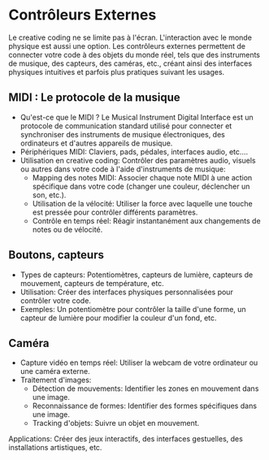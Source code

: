 # Contrôleurs Externes

Le creative coding ne se limite pas à l'écran. L'interaction avec le monde physique est aussi une option. Les contrôleurs externes permettent de connecter votre code à des objets du monde réel, tels que des instruments de musique, des capteurs, des caméras, etc., créant ainsi des interfaces physiques intuitives et parfois plus pratiques suivant les usages.

## MIDI : Le protocole de la musique

- Qu'est-ce que le MIDI ? Le Musical Instrument Digital Interface est un protocole de communication standard utilisé pour connecter et synchroniser des instruments de musique électroniques, des ordinateurs et d'autres appareils de musique.
- Périphériques MIDI: Claviers, pads, pédales, interfaces audio, etc….
- Utilisation en creative coding: Contrôler des paramètres audio, visuels ou autres dans votre code à l'aide d'instruments de musique:
  - Mapping des notes MIDI: Associer chaque note MIDI à une action spécifique dans votre code (changer une couleur, déclencher un son, etc.).
  - Utilisation de la vélocité: Utiliser la force avec laquelle une touche est pressée pour contrôler différents paramètres.
  - Contrôle en temps réel: Réagir instantanément aux changements de notes ou de vélocité.

## Boutons, capteurs

- Types de capteurs: Potentiomètres, capteurs de lumière, capteurs de mouvement, capteurs de température, etc.
- Utilisation: Créer des interfaces physiques personnalisées pour contrôler votre code.
- Exemples: Un potentiomètre pour contrôler la taille d'une forme, un capteur de lumière pour modifier la couleur d'un fond, etc.

## Caméra

- Capture vidéo en temps réel: Utiliser la webcam de votre ordinateur ou une caméra externe.
- Traitement d'images:
  - Détection de mouvements: Identifier les zones en mouvement dans une image.
  - Reconnaissance de formes: Identifier des formes spécifiques dans une image.
  - Tracking d'objets: Suivre un objet en mouvement.

Applications: Créer des jeux interactifs, des interfaces gestuelles, des installations artistiques, etc.
